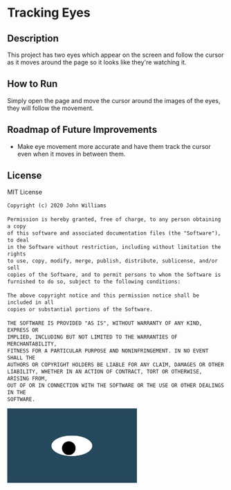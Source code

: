 # Tracking Eyes
## Description
<p>
    This project has two eyes which appear on the screen and follow the cursor as it moves around the page so it looks like they're watching it.
</p>

## How to Run
<p>
    Simply open the page and move the cursor around the images of the eyes, they will follow the movement.
</p>

## Roadmap of Future Improvements
<ul>
    <li>Make eye movement more accurate and have them track the cursor even when it moves in between them.</li>
</ul>

## License
<p>
    MIT License

    Copyright (c) 2020 John Williams

    Permission is hereby granted, free of charge, to any person obtaining a copy
    of this software and associated documentation files (the "Software"), to deal
    in the Software without restriction, including without limitation the rights
    to use, copy, modify, merge, publish, distribute, sublicense, and/or sell
    copies of the Software, and to permit persons to whom the Software is
    furnished to do so, subject to the following conditions:

    The above copyright notice and this permission notice shall be included in all
    copies or substantial portions of the Software.

    THE SOFTWARE IS PROVIDED "AS IS", WITHOUT WARRANTY OF ANY KIND, EXPRESS OR
    IMPLIED, INCLUDING BUT NOT LIMITED TO THE WARRANTIES OF MERCHANTABILITY,
    FITNESS FOR A PARTICULAR PURPOSE AND NONINFRINGEMENT. IN NO EVENT SHALL THE
    AUTHORS OR COPYRIGHT HOLDERS BE LIABLE FOR ANY CLAIM, DAMAGES OR OTHER
    LIABILITY, WHETHER IN AN ACTION OF CONTRACT, TORT OR OTHERWISE, ARISING FROM,
    OUT OF OR IN CONNECTION WITH THE SOFTWARE OR THE USE OR OTHER DEALINGS IN THE
    SOFTWARE.
</p>
<img src= "oneeye.png" width='300'/>
